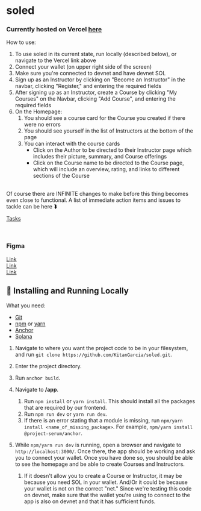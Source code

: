 # soled

### Currently hosted on Vercel [here](https://soled.vercel.app/)
How to use:    
1. To use soled in its current state, run locally (described below), or navigate to the Vercel link above
2. Connect your wallet (on upper right side of the screen)
3. Make sure you're connected to devnet and have devnet SOL
4. Sign up as an Instructor by clicking on "Become an Instructor" in the navbar, clicking "Register," and entering the required fields
5. After signing up as an Instructor, create a Course by clicking "My Courses" on the Navbar, clicking "Add Course", and entering the required fields
6. On the Homepage:
    1. You should see a course card for the Course you created if there were no errors
    2. You should see yourself in the list of Instructors at the bottom of the page
    3. You can interact with the course cards
        - Click on the Author to be directed to their Instructor page which includes their picture, summary, and Course offerings
        - Click on the Course name to be directed to the Course page, which will include an overview, rating, and links to different sections of the Course    
<br />
Of course there are INFINITE changes to make before this thing becomes even close to functional. A list of immediate action items and issues to tackle can be here ⮯

[Tasks](https://github.com/users/KitanGarcia/projects/1/views/1)  

<br />    

### Figma
[Link](https://www.figma.com/file/34XxamFP4VfnNoKDgPHhKg/Education-on-dev-2---for-Kitan?node-id=11%3A18638)    
[Link](https://www.figma.com/file/QGzfkXyLAYKcVL28kl76eq/Untitled?node-id=0%3A1&t=N0dr5zxH1E0hMeJn-0)    
[Link](https://www.figma.com/file/34XxamFP4VfnNoKDgPHhKg/Education-on-dev-2---for-Kitan?node-id=34%3A3905&t=CltAmQzxt58zxKlT-0)    

## 🏃️ Installing and Running Locally

What you need:

- [Git](https://git-scm.com/)
- [npm](https://www.npmjs.com/) or [yarn](https://yarnpkg.com/)
- [Anchor](https://github.com/coral-xyz/anchor)
- [Solana](https://docs.solana.com/cli/install-solana-cli-tools)

1. Navigate to where you want the project code to be in your filesystem, and run
   `git clone https://github.com/KitanGarcia/soled.git`.

2. Enter the project directory.

4. Run `anchor build`.

5. Navigate to **/app**.
    1. Run `npm install` or `yarn install`. This should install all the packages that are required by our frontend.
    2. Run `npm run dev` or `yarn run dev`.
    3. If there is an error stating that a module is missing, run `npm/yarn install <name_of_missing_package>`. For example, `npm/yarn install @project-serum/anchor`.
  3. While `npm/yarn run dev` is running, open a browser and navigate to `http://localhost:3000/`.
   Once there, the app should be working and ask you to connect your wallet. Once you have done so, you should be able to see the homepage and be able to create Courses and Instructors.
      1. If it doesn't allow you to create a Course or Instructor, it may be because you need SOL in your wallet. And/Or it could be because your wallet is not on the correct "net." Since we're testing this code on devnet, make sure that the wallet you're using to connect to the app is also on devnet and that it has sufficient funds.
